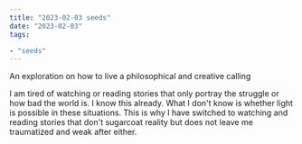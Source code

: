 ```yaml
---
title: "2023-02-03 seeds"
date: "2023-02-03"
tags:

- "seeds"
---
```


An exploration on how to live a philosophical and creative calling

I am tired of watching or reading stories that only portray the struggle or how bad the world is. I know this already. What I don't know is whether light is possible in these situations. This is why I have switched to watching and reading stories that don't sugarcoat reality but does not leave me traumatized and weak after either.